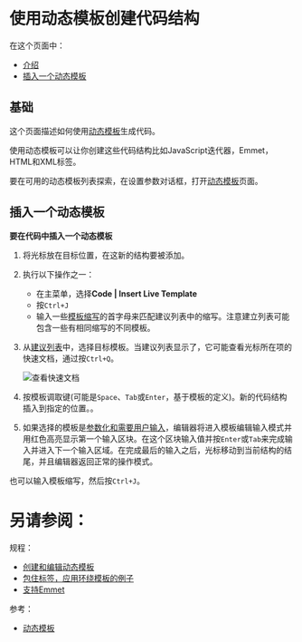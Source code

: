 # 使用动态模板创建代码结构


在这个页面中：

* [介绍](#介绍)
* [插入一个动态模板](#插入一个动态模板)


## <span id='基础'>基础</span>

这个页面描述如何使用[动态模板](/如何使用/常规指南/动态模板/README.md)生成代码。

使用动态模板可以让你创建这些代码结构比如JavaScript迭代器，Emmet，HTML和XML标签。

要在可用的动态模板列表探索，在设置参数对话框，打开[动态模板](/参考/设置参数对话框/编辑器/动态模板/README.md)页面。


## <span id='插入一个动态模板'>插入一个动态模板</span>

**要在代码中插入一个动态模板**

1. 将光标放在目标位置，在这新的结构要被添加。
2. 执行以下操作之一：
    
    * 在主菜单，选择**Code | Insert Live Template**
    * 按`Ctrl+J`
    * 输入一些[模板缩写](/如何使用/常规指南/动态模板/动态模板缩写.md)的首字母来匹配建议列表中的缩写。注意建立列表可能包含一些有相同缩写的不同模板。
    
3. 从[建议列表](/如何使用/常规指南/代码补全/使用建议列表.md)中，选择目标模板。当建议列表显示了，它可能查看光标所在项的快速文档，通过按`Ctrl+Q`。
    
    ![查看快速文档](http://image.jellychen.cn/uploads/2016/11/ps_py_qdoc_live_template.png)
    
4. 按模板调取键(可能是`Space`、`Tab`或`Enter`，基于模板的定义)。新的代码结构插入到指定的位置。。
5. 如果选择的模板是[参数化和需要用户输入](/如何使用/常规指南/动态模板/简易、参数化和环绕模板.md#参数化动态模板)，编辑器将进入模板编辑输入模式并用红色高亮显示第一个输入区块。在这个区块输入值并按`Enter`或`Tab`来完成输入并进入下一个输入区域。在完成最后的输入之后，光标移动到当前结构的结尾，并且编辑器返回正常的操作模式。

也可以输入模板缩写，然后按`Ctrl+J`。



# 另请参阅：

规程：

* [创建和编辑动态模板](/如何使用/常规指南/动态模板/创建和编辑动态模板.md)
* [包住标签，应用环绕模板的例子](/如何使用/常规指南/生成代码/包住标签，应用环绕模板的例子.md)
* [支持Emmet](/如何使用/语言和框架-具体指南/标记语言和样式表/支持Emmet/README.md)

参考：

* [动态模板](/如何使用/常规指南/动态模板/README.md)